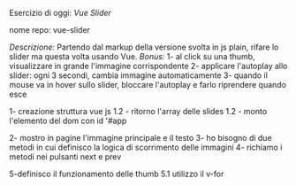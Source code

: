 Esercizio di oggi: *Vue Slider*


nome repo: vue-slider


*Descrizione:*
Partendo dal markup della versione svolta in js plain, rifare lo slider ma questa volta usando Vue.
*Bonus:*
1- al click su una thumb, visualizzare in grande l'immagine corrispondente
2- applicare l'autoplay allo slider: ogni 3 secondi, cambia immagine automaticamente
3- quando il mouse va in hover sullo slider, bloccare l'autoplay e farlo riprendere quando esce


<!-- codice -->

1- creazione struttura vue js
 1.2 - ritorno l'array delle slides
 1.2 - monto l'elemento del dom con id '#app

2- mostro in pagine l'immagine principale e il testo
3- ho bisogno di due metodi in cui definisco la logica di scorrimento delle immagini
4- richiamo i metodi nei pulsanti next e prev

5-definisco il funzionamento delle thumb
 5.1 utilizzo il v-for


